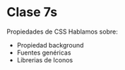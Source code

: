 # Clase 7s
Propiedades de CSS
Hablamos sobre:
- Propiedad background 
- Fuentes genéricas
- Librerias de Iconos